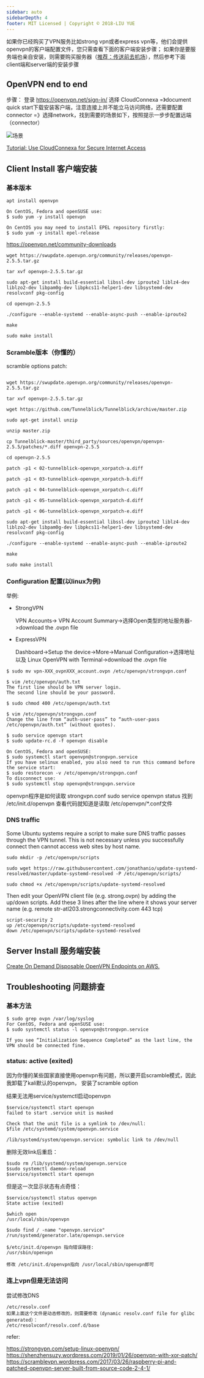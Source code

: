 ```yaml
---
sidebar: auto
sidebarDepth: 4
footer: MIT Licensed | Copyright © 2018-LIU YUE
---
```


如果你已经购买了VPN服务比如strong vpn或者express vpn等，他们会提供openvpn的客户端配置文件，您只需查看下面的客户端安装步骤；
如果你是要服务端也亲自安装，则需要购买服务器（[推荐：传送前去机场](/docs/software/network/vps)），然后参考下面client端和server端的安装步骤

## OpenVPN end to end

步骤：
登录 https://openvpn.net/sign-in/ 选择 CloudConnexa 
=》document quick start下载安装客户端，注意连接上并不能立马访问网络，还需要配置connector
=》选择network，找到需要的场景如下，按照提示一步步配置远端（connector）

![场景](https://openvpn.net/cloud-docs/image/uuid-b138f7b9-5c4b-7a8a-1af3-77a90afa4e27.png)

[Tutorial: Use CloudConnexa for Secure Internet Access](https://openvpn.net/cloud-docs/owner/tutorials/use-case-tutorials/internet-security/tutorial--use-cloudconnexa-for-secure-internet-access.html)
## Client Install 客户端安装

### 基本版本

```
apt install openvpn

On CentOS, Fedora and openSUSE use:
$ sudo yum -y install openvpn

On CentOS you may need to install EPEL repository firstly:
$ sudo yum -y install epel-release
```

https://openvpn.net/community-downloads
```
wget https://swupdate.openvpn.org/community/releases/openvpn-2.5.5.tar.gz

tar xvf openvpn-2.5.5.tar.gz

sudo apt-get install build-essential libssl-dev iproute2 liblz4-dev liblzo2-dev libpam0g-dev libpkcs11-helper1-dev libsystemd-dev resolvconf pkg-config

cd openvpn-2.5.5

./configure --enable-systemd --enable-async-push --enable-iproute2

make

sudo make install

```

### Scramble版本（你懂的）
scramble options patch:

```

wget https://swupdate.openvpn.org/community/releases/openvpn-2.5.5.tar.gz

tar xvf openvpn-2.5.5.tar.gz

wget https://github.com/Tunnelblick/Tunnelblick/archive/master.zip

sudo apt-get install unzip

unzip master.zip

cp Tunnelblick-master/third_party/sources/openvpn/openvpn-2.5.5/patches/*.diff openvpn-2.5.5

cd openvpn-2.5.5

patch -p1 < 02-tunnelblick-openvpn_xorpatch-a.diff

patch -p1 < 03-tunnelblick-openvpn_xorpatch-b.diff

patch -p1 < 04-tunnelblick-openvpn_xorpatch-c.diff

patch -p1 < 05-tunnelblick-openvpn_xorpatch-d.diff

patch -p1 < 06-tunnelblick-openvpn_xorpatch-e.diff

sudo apt-get install build-essential libssl-dev iproute2 liblz4-dev liblzo2-dev libpam0g-dev libpkcs11-helper1-dev libsystemd-dev resolvconf pkg-config

./configure --enable-systemd --enable-async-push --enable-iproute2

make

sudo make install
```

### Configuration 配置(以linux为例)
举例:
+ StrongVPN
   
   VPN Accounts-> VPN Account Summary->选择Open类型的地址服务器->download the .ovpn file

+ ExpressVPN
  
  Dashboard->Setup the device->More->Manual Configuration->选择地址以及 Linux OpenVPN with Terminal->download the .ovpn file
  
```
$ sudo mv vpn-XXX_ovpnXXX_account.ovpn /etc/openvpn/strongvpn.conf

$ vim /etc/openvpn/auth.txt
The first line should be VPN server login.
The second line should be your password.

$ sudo chmod 400 /etc/openvpn/auth.txt

$ vim /etc/openvpn/strongvpn.conf
Change the line from “auth-user-pass” to “auth-user-pass /etc/openvpn/auth.txt” (without quotes).

$ sudo service openvpn start
$ sudo update-rc.d -f openvpn disable

On CentOS, Fedora and openSUSE:
$ sudo systemctl start openvpn@strongvpn.service
If you have selinux enabled, you also need to run this command before the service start:
$ sudo restorecon -v /etc/openvpn/strongvpn.conf
To disconnect use:
$ sudo systemctl stop openvpn@strongvpn.service
```

openvpn程序是如何读取 strongvpn.conf
sudo service openvpn status
找到 /etc/init.d/openvpn 查看代码就知道是读取 /etc/openvpn/*.conf文件

### DNS traffic
Some Ubuntu systems require a script to make sure DNS traffic passes through the VPN tunnel.
This is not necessary unless you successfully connect then cannot access web sites by host name.
```
sudo mkdir -p /etc/openvpn/scripts

sudo wget https://raw.githubusercontent.com/jonathanio/update-systemd-resolved/master/update-systemd-resolved -P /etc/openvpn/scripts/

sudo chmod +x /etc/openvpn/scripts/update-systemd-resolved
```
Then edit your OpenVPN client file (e.g. strong.ovpn) by adding the up/down scripts.
Add these 3 lines after the line where it shows your server name (e.g. remote str-atl203.strongconnectivity.com 443 tcp)
```
script-security 2
up /etc/openvpn/scripts/update-systemd-resolved
down /etc/openvpn/scripts/update-systemd-resolved
```

## Server Install 服务端安装

[Create On Demand Disposable OpenVPN Endpoints on AWS.](https://github.com/ttlequals0/autovpn)

## Troubleshooting 问题排查

### 基本方法
```
$ sudo grep ovpn /var/log/syslog
For CentOS, Fedora and openSUSE use:
$ sudo systemctl status -l openvpn@strongvpn.service

If you see “Initialization Sequence Completed” as the last line, the VPN should be connected fine.
```
### status: active (exited) 
因为你懂的某些国家直接使用openvpn有问题，所以要开启scramble模式，因此我卸载了kali默认的openvpn，
安装了scramble option

结果无法用service/systemctl启动openvpn
```
$service/systemctl start openvpn
failed to start .service unit is masked

Check that the unit file is a symlink to /dev/null:
$file /etc/systemd/system/openvpn.service

/lib/systemd/system/openvpn.service: symbolic link to /dev/null
```
删除无效link后重启：
```
$sudo rm /lib/systemd/system/openvpn.service
$sudo systemctl daemon-reload
$service/systemctl start openvpn 
```
但是这一次显示状态有点奇怪：
```
$service/systemctl status openvpn
State active (exited) 

$which open
/usr/local/sbin/openvpn

$sudo find / -name "openvpn.service"
/run/systemd/generator.late/openvpn.service

$/etc/init.d/openvpn 指向错误路径:
/usr/sbin/openvpn

修改 /etc/init.d/openvpn指向 /usr/local/sbin/openvpn即可
```

### 连上vpn但是无法访问

尝试修改DNS
```
/etc/resolv.conf
如果上面这个文件是动态修改的，则需要修改（dynamic resolv.conf file for glibc generated）：
/etc/resolvconf/resolv.conf.d/base
```

refer:

https://strongvpn.com/setup-linux-openvpn/
https://shenzhensuzy.wordpress.com/2019/01/26/openvpn-with-xor-patch/
https://scramblevpn.wordpress.com/2017/03/26/raspberry-pi-and-patched-openvpn-server-built-from-source-code-2-4-1/

<disqus/>